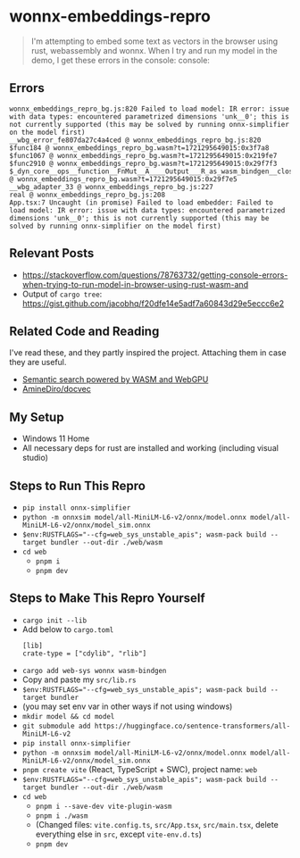 # wonnx-embeddings-repro
> I'm attempting to embed some text as vectors in the browser using rust, webassembly and wonnx. When I try and run my model in the demo, I get these errors in the console: console:

## Errors
```
wonnx_embeddings_repro_bg.js:820 Failed to load model: IR error: issue with data types: encountered parametrized dimensions 'unk__0'; this is not currently supported (this may be solved by running onnx-simplifier on the model first)
__wbg_error_fe807da27c4a4ced @ wonnx_embeddings_repro_bg.js:820
$func184 @ wonnx_embeddings_repro_bg.wasm?t=1721295649015:0x3f7a8
$func1067 @ wonnx_embeddings_repro_bg.wasm?t=1721295649015:0x219fe7
$func2910 @ wonnx_embeddings_repro_bg.wasm?t=1721295649015:0x29f7f3
$_dyn_core__ops__function__FnMut__A____Output___R_as_wasm_bindgen__closure__WasmClosure___describe__invoke__hd5bdc993e1827b1c @ wonnx_embeddings_repro_bg.wasm?t=1721295649015:0x29f7e5
__wbg_adapter_33 @ wonnx_embeddings_repro_bg.js:227
real @ wonnx_embeddings_repro_bg.js:208
App.tsx:7 Uncaught (in promise) Failed to load embedder: Failed to load model: IR error: issue with data types: encountered parametrized dimensions 'unk__0'; this is not currently supported (this may be solved by running onnx-simplifier on the model first)
```

## Relevant Posts
- https://stackoverflow.com/questions/78763732/getting-console-errors-when-trying-to-run-model-in-browser-using-rust-wasm-and
- Output of `cargo tree`: https://gist.github.com/jacobhq/f20dfe14e5adf7a60843d29e5eccc6e2

## Related Code and Reading
I've read these, and they partly inspired the project. Attaching them in case they are useful.
- [Semantic search powered by WASM and WebGPU](https://medium.com/@aminedirhoussi1/semantic-search-powered-by-wasm-and-wgpu-492e900b8796)
- [AmineDiro/docvec](https://github.com/AmineDiro/docvec)

## My Setup
- Windows 11 Home
- All necessary deps for rust are installed and working (including visual studio)

## Steps to Run This Repro
- `pip install onnx-simplifier`
- `python -m onnxsim model/all-MiniLM-L6-v2/onnx/model.onnx model/all-MiniLM-L6-v2/onnx/model_sim.onnx`
- `$env:RUSTFLAGS="--cfg=web_sys_unstable_apis"; wasm-pack build --target bundler --out-dir ./web/wasm`
- `cd web`
  - `pnpm i`
  - `pnpm dev`

## Steps to Make This Repro Yourself
- `cargo init --lib`
- Add below to `cargo.toml`
  ```
  [lib]
  crate-type = ["cdylib", "rlib"]
  ```
- `cargo add web-sys wonnx wasm-bindgen`
- Copy and paste my `src/lib.rs`
- `$env:RUSTFLAGS="--cfg=web_sys_unstable_apis"; wasm-pack build --target bundler`
- (you may set env var in other ways if not using windows)
- `mkdir model && cd model`
- `git submodule add https://huggingface.co/sentence-transformers/all-MiniLM-L6-v2`
- `pip install onnx-simplifier`
- `python -m onnxsim model/all-MiniLM-L6-v2/onnx/model.onnx model/all-MiniLM-L6-v2/onnx/model_sim.onnx`
- `pnpm create vite` (React, TypeScript + SWC), project name: `web`
- `$env:RUSTFLAGS="--cfg=web_sys_unstable_apis"; wasm-pack build --target bundler --out-dir ./web/wasm`
- `cd web`
  - `pnpm i --save-dev vite-plugin-wasm`
  - `pnpm i ./wasm`
  - (Changed files: `vite.config.ts`, `src/App.tsx`, `src/main.tsx`, delete everything else in `src`, except `vite-env.d.ts`)
  - `pnpm dev`
